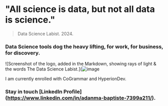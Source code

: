 #  "All science is data, but not all data is science."              
> Data Science Labist. 2024.




### Data Science tools dog the heavy lifting, for work, for business, for discovery.




![Screenshot of the logo, added in the Markdown, showing rays of light & the words The Data Science Labist.](![image](https://github.com/ABDaSci/ABDaSci/assets/163061408/e195842a-aa8c-456e-adb7-308bf7e4fab9)

I am currently enrolled with CoGrammar and HyperionDev.

### Stay in touch [LinkedIn Profile] (https://www.linkedin.com/in/adanma-baptiste-7399a211/).
<!--
**ABDaSci/ABDaSci** is a ✨ _special_ ✨ repository because its `README.md` (this file) appears on your GitHub profile.

Here are some ideas to get you started:


